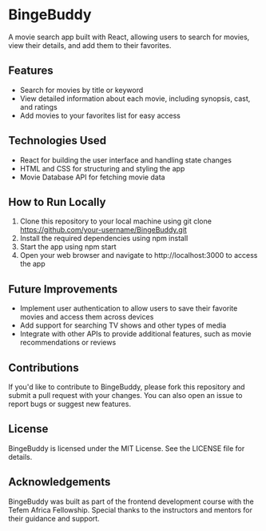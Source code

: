 # BingeBuddy

A movie search app built with React, allowing users to search for movies, view their details, and add them to their favorites.

## Features

- Search for movies by title or keyword
- View detailed information about each movie, including synopsis, cast, and ratings
- Add movies to your favorites list for easy access

## Technologies Used

- React for building the user interface and handling state changes
- HTML and CSS for structuring and styling the app
- Movie Database API for fetching movie data

## How to Run Locally

1. Clone this repository to your local machine using git clone https://github.com/your-username/BingeBuddy.git
2. Install the required dependencies using npm install
3. Start the app using npm start
4. Open your web browser and navigate to http://localhost:3000 to access the app

## Future Improvements

- Implement user authentication to allow users to save their favorite movies and access them across devices
- Add support for searching TV shows and other types of media
- Integrate with other APIs to provide additional features, such as movie recommendations or reviews

## Contributions

If you'd like to contribute to BingeBuddy, please fork this repository and submit a pull request with your changes. You can also open an issue to report bugs or suggest new features.

## License

BingeBuddy is licensed under the MIT License. See the LICENSE file for details.

## Acknowledgements

BingeBuddy was built as part of the frontend development course with the Tefem Africa Fellowship. Special thanks to the instructors and mentors for their guidance and support.
